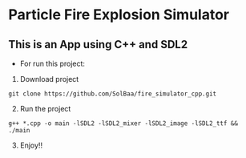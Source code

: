 # Particle Fire Explosion Simulator

## This is an App using C++ and SDL2

- For run this project:
1) Download project 

`git clone https://github.com/SolBaa/fire_simulator_cpp.git`

2) Run the project

`g++ *.cpp -o main -lSDL2 -lSDL2_mixer -lSDL2_image -lSDL2_ttf && ./main`

3) Enjoy!!
